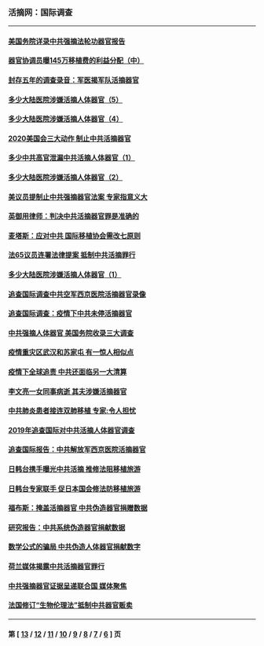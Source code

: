 ### 活摘网：国际调查
---
#### [美国务院详录中共强摘法轮功器官报告](../../pages/nf5947/n12944519.md?06090430) 
#### [器官协调员曝145万移植费的利益分配（中）](../../pages/nf5947/n12894547.md?06090430) 
#### [封存五年的调查录音：军医揭军队活摘器官](../../pages/nf5947/n12798692.md?06090430) 
#### [多少大陆医院涉嫌活摘人体器官（5）](../../pages/nf5947/n12768383.md?06090430) 
#### [多少大陆医院涉嫌活摘人体器官（4）](../../pages/nf5947/n12664434.md?06090430) 
#### [2020美国会三大动作 制止中共活摘器官](../../pages/nf5947/n12682004.md?06090430) 
#### [多少中共高官泄漏中共活摘人体器官（1）](../../pages/nf5947/n12671234.md?06090430) 
#### [多少大陆医院涉嫌活摘人体器官（2）](../../pages/nf5947/n12655589.md?06090430) 
#### [美议员提制止中共强摘器官法案 专家指意义大](../../pages/nf5947/n12630561.md?06090430) 
#### [英御用律师：判决中共活摘器官罪是准确的](../../pages/nf5947/n12580740.md?06090430) 
#### [麦塔斯：应对中共 国际移植协会需改七原则](../../pages/nf5947/n12514711.md?06090430) 
#### [法65议员连署法律提案 抵制中共活摘罪行](../../pages/nf5947/n12437047.md?06090430) 
#### [多少大陆医院涉嫌活摘人体器官（1）](../../pages/nf5947/n12414284.md?06090430) 
#### [追查国际调查中共空军西京医院活摘器官录像](../../pages/nf5947/n12348837.md?06090430) 
#### [追查国际调查：疫情下中共未停活摘器官](../../pages/nf5947/n12273415.md?06090430) 
#### [中共强摘人体器官 美国务院收录三大调查](../../pages/nf5947/n12181488.md?06090430) 
#### [疫情重灾区武汉和苏家屯 有一惊人相似点](../../pages/nf5947/n12150824.md?06090430) 
#### [疫情下全球追责 中共还面临另一大清算](../../pages/nf5947/n12070397.md?06090430) 
#### [李文亮一女同事病逝 其夫涉嫌活摘器官](../../pages/nf5947/n11957882.md?06090430) 
#### [中共肺炎患者接连双肺移植 专家:令人担忧](../../pages/nf5947/n11945516.md?06090430) 
#### [2019年追查国际对中共活摘人体器官调查](../../pages/nf5947/n11917733.md?06090430) 
#### [追查国际报告：中共解放军西京医院活摘器官](../../pages/nf5947/n11838359.md?06090430) 
#### [日韩台携手曝光中共活摘 推修法阻移植旅游](../../pages/nf5947/n11712046.md?06090430) 
#### [日韩台专家联手 促日本国会修法防移植旅游](../../pages/nf5947/n11708887.md?06090430) 
#### [福布斯：掩盖活摘器官 中共伪造器官捐赠数据](../../pages/nf5947/n11669316.md?06090430) 
#### [研究报告：中共系统伪造器官捐献数据](../../pages/nf5947/n11665366.md?06090430) 
#### [数学公式的骗局 中共伪造人体器官捐献数字](../../pages/nf5947/n11657738.md?06090430) 
#### [荷兰媒体揭露中共活摘器官罪行](../../pages/nf5947/n11574020.md?06090430) 
#### [中共强摘器官证据呈递联合国 媒体聚焦](../../pages/nf5947/n11546426.md?06090430) 
#### [法国修订“生物伦理法”抵制中共器官贩卖](../../pages/nf5947/n11545564.md?06090430) 

---
#### 第 [ [13](./13.md?06090430) / [12](./12.md?06090430) / [11](./11.md?06090430) / [10](./10.md?06090430) / [9](./9.md?06090430) / [8](./8.md?06090430) / [7](./7.md?06090430) / [6](./6.md?06090430) ] 页
